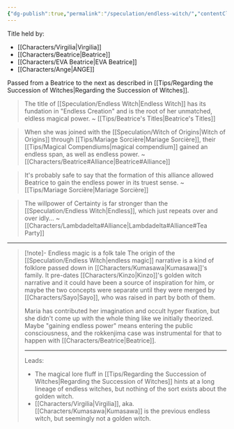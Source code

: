 ```yaml
---
{"dg-publish":true,"permalink":"/speculation/endless-witch/","contentClasses":"center-headings red-truth red-links blue-truth"}
---
```



Title held by:
- [[Characters/Virgilia\|Virgilia]]
- [[Characters/Beatrice\|Beatrice]]
- [[Characters/EVA Beatrice\|EVA Beatrice]]
- [[Characters/Ange\|ANGE]]

Passed from a Beatrice to the next as described in [[Tips/Regarding the Succession of Witches\|Regarding the Succession of Witches]].

>The title of [[Speculation/Endless Witch\|Endless Witch]] has its fundation in "Endless Creation" and is the root of her unmatched, eldless magical power.
> ~ [[Tips/Beatrice's Titles\|Beatrice's Titles]]

>When she was joined with the [[Speculation/Witch of Origins\|Witch of Origins]] through [[Tips/Mariage Sorcière\|Mariage Sorcière]], their [[Tips/Magical Compendiums\|magical compendium]] gained an endless span, as well as endless power.
>~ [[Characters/Beatrice#Alliance\|Beatrice#Alliance]]

>It's probably safe to say that the formation of this alliance allowed Beatrice to gain the endless power in its truest sense. 
>~ [[Tips/Mariage Sorcière\|Mariage Sorcière]]


>The willpower of Certainty is far stronger than the [[Speculation/Endless Witch\|Endless]], which just repeats over and over idly... 
>~ [[Characters/Lambdadelta#Alliance\|Lambdadelta#Alliance#Tea Party]]

---


<div class="transclusion internal-embed is-loaded"><div class="markdown-embed">



> [!note]- Endless magic is a folk tale
> The origin of the [[Speculation/Endless Witch\|endless magic]] narrative is a kind of folklore passed down in [[Characters/Kumasawa\|Kumasawa]]'s family. It pre-dates [[Characters/Kinzo\|Kinzo]]'s golden witch narrative and it could have been a source of inspiration for him, or maybe the two concepts were separate until they were merged by [[Characters/Sayo\|Sayo]], who was raised in part by both of them.
> 
> Maria has contributed her imagination and occult hyper fixation, but she didn't come up with the whole thing like we initially theorized. Maybe "gaining endless power" means entering the public consciousness, and the rokkenjima case was instrumental for that to happen with [[Characters/Beatrice\|Beatrice]].
> 
> ---
> 
> Leads:
> - The magical lore fluff in [[Tips/Regarding the Succession of Witches\|Regarding the Succession of Witches]] hints at a long lineage of endless witches, but nothing of the sort exists about the golden witch.
> - [[Characters/Virgilia\|Virgilia]], aka. [[Characters/Kumasawa\|Kumasawa]] is the previous endless witch, but seemingly not a golden witch.

</div></div>

